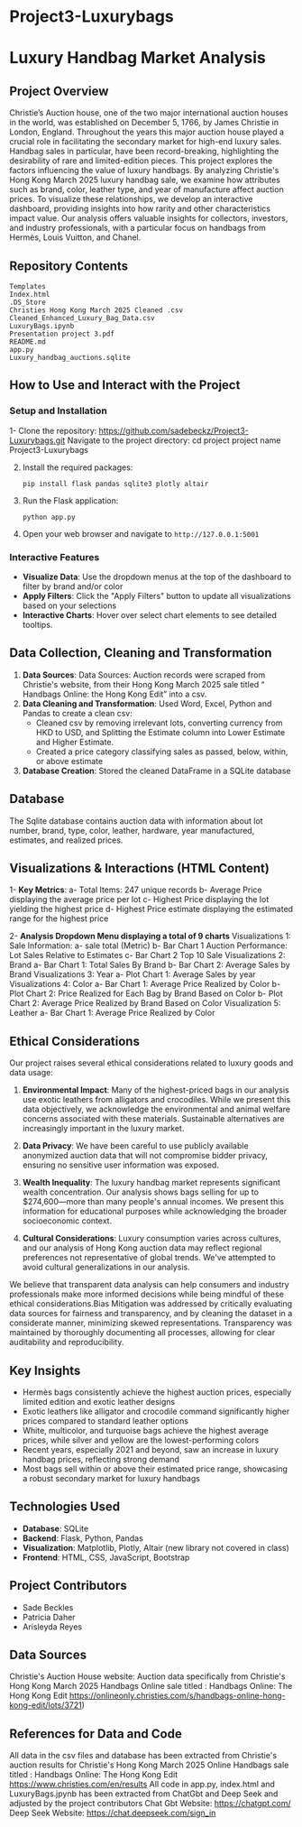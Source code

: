 # Project3-Luxurybags
# Luxury Handbag Market Analysis


## Project Overview
Christie’s Auction house, one of the two major international auction houses in the world, was established on December 5, 1766, by James Christie in London, England. Throughout the years this major auction house played a crucial role in facilitating the secondary market for high-end luxury sales. Handbag sales in particular, have been record-breaking, highlighting the desirability of rare and limited-edition pieces.
This project explores the factors influencing the value of luxury handbags. By analyzing Christie's Hong Kong March 2025 luxury handbag sale, we examine how attributes such as brand, color, leather type, and year of manufacture affect auction prices.
To visualize these relationships, we develop an interactive dashboard, providing insights into how rarity and other characteristics impact value.
Our analysis offers valuable insights for collectors, investors, and industry professionals, with a particular focus on handbags from Hermès, Louis Vuitton, and Chanel.


## Repository Contents
```
Templates
Index.html
.DS_Store
Christies Hong Kong March 2025 Cleaned .csv
Cleaned_Enhanced_Luxury_Bag_Data.csv
LuxuryBags.ipynb
Presentation project 3.pdf
README.md
app.py
Luxury_handbag_auctions.sqlite
```
## How to Use and Interact with the Project


### Setup and Installation
1- Clone the repository: https://github.com/sadebeckz/Project3-Luxurybags.git
Navigate to the project directory: cd project project name Project3-Luxurybags


2. Install the required packages:
   ```
   pip install flask pandas sqlite3 plotly altair
   ```
3. Run the Flask application:
   ```
   python app.py
   ```
4. Open your web browser and navigate to `http://127.0.0.1:5001`


### Interactive Features
- **Visualize Data**: Use the dropdown menus at the top of the dashboard to filter by brand and/or color
- **Apply Filters**: Click the "Apply Filters" button to update all visualizations based on your selections
- **Interactive Charts**: Hover over select chart elements to see detailed tooltips.


## Data Collection, Cleaning  and Transformation
1. **Data Sources**: Data Sources: Auction records were scraped from Christie's website, from their Hong Kong March 2025 sale titled “ Handbags Online: the Hong Kong Edit” into a csv.
2. **Data Cleaning and Transformation**: Used Word, Excel, Python and Pandas to create a clean csv:
   - Cleaned csv by removing irrelevant lots, converting currency from HKD to USD, and Splitting the Estimate column into Lower Estimate and Higher Estimate. ​
   - Created a price category classifying sales as passed, below, within, or above estimate
3. **Database Creation**: Stored the cleaned DataFrame in a SQLite database


## Database
The Sqlite database contains auction data with information about lot number, brand, type, color, leather, hardware, year manufactured, estimates, and realized prices.


## Visualizations & Interactions  (HTML Content)   
1- **Key Metrics**: 
a- Total Items:  247 unique records
b- Average Price displaying the average price per lot 
c- Highest Price displaying the lot yielding the highest price
d- Highest Price estimate displaying the estimated range for the highest price




2- **Analysis Dropdown Menu displaying a total of 9 charts**
Visualizations 1:  Sale Information: 
	a- sale total (Metric)
b- Bar Chart 1 Auction Performance: Lot Sales Relative to Estimates
c- Bar Chart 2 Top 10 Sale
Visualizations 2: Brand 
	a- Bar Chart 1: Total Sales By Brand 
	b- Bar Chart 2: Average Sales by Brand
Visualizations 3: Year
	a- Plot Chart 1: Average Sales by year
Visualizations 4: Color
	a- Bar Chart 1: Average Price Realized by Color
	b- Plot Chart 2: Price Realized for Each Bag by Brand Based on Color
	b- Plot Chart 2: Average Price Realized by Brand Based on Color
Visualization 5: Leather
a- Bar Chart 1: Average Price Realized by Color


## Ethical Considerations


Our project raises several ethical considerations related to luxury goods and data usage:


1. **Environmental Impact**: Many of the highest-priced bags in our analysis use exotic leathers from alligators and crocodiles. While we present this data objectively, we acknowledge the environmental and animal welfare concerns associated with these materials. Sustainable alternatives are increasingly important in the luxury market.


2. **Data Privacy**: We have been careful to  use publicly available anonymized auction data that will not compromise bidder privacy, ensuring no sensitive user information was exposed.


3. **Wealth Inequality**: The luxury handbag market represents significant wealth concentration. Our analysis shows bags selling for up to $274,600—more than many people's annual incomes. We present this information for educational purposes while acknowledging the broader socioeconomic context.


4. **Cultural Considerations**: Luxury consumption varies across cultures, and our analysis of Hong Kong auction data may reflect regional preferences not representative of global trends. We've attempted to avoid cultural generalizations in our analysis.


We believe that transparent data analysis can help consumers and industry professionals make more informed decisions while being mindful of these ethical considerations.Bias Mitigation was addressed by critically evaluating data sources for fairness and transparency, and by cleaning the dataset in a considerate manner, minimizing skewed representations. Transparency was maintained by thoroughly documenting all processes, allowing for clear auditability and reproducibility.


## Key Insights
- Hermès bags consistently achieve the highest auction prices, especially limited edition and exotic leather designs
- Exotic leathers like alligator and crocodile command significantly higher prices compared to standard leather options
- White, multicolor, and turquoise bags achieve the highest average prices, while silver and yellow are the lowest-performing colors
- Recent years, especially 2021 and beyond, saw an increase in luxury handbag prices, reflecting strong demand
- Most bags sell within or above their estimated price range, showcasing a robust secondary market for luxury handbags


## Technologies Used
- **Database**: SQLite
- **Backend**: Flask, Python, Pandas
- **Visualization**: Matplotlib, Plotly, Altair (new library not covered in class)
- **Frontend**: HTML, CSS, JavaScript, Bootstrap


## Project Contributors
- Sade Beckles
- Patricia Daher
- Arisleyda Reyes


## Data Sources
Christie's Auction House website: 
Auction data specifically from Christie's Hong Kong March 2025 Handbags Online sale titled : Handbags Online: The Hong Kong Edit https://onlineonly.christies.com/s/handbags-online-hong-kong-edit/lots/3721)


## References for Data and Code
All data in the csv files and database has been extracted from Christie's auction results for Christie's Hong Kong March 2025 Online Handbags sale titled : Handbags Online: The Hong Kong Edit  https://www.christies.com/en/results
All code in app.py, index.html and LuxuryBags.jpynb has been extracted from ChatGbt and Deep Seek and adjusted by the project contributors
Chat Gbt Website: https://chatgpt.com/
Deep Seek Website: https://chat.deepseek.com/sign_in








